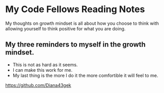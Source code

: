 # My Code Fellows Reading Notes

My thoughts on growth mindset is all about how you choose to think with allowing yourself to think positive for what you are doing.

## My three reminders to myself in the growth mindset. 

- This is not as hard as it seems. 
- I can make this work for me. 
- My last thing is the more I do it the more comfortible it will feel to me.

https://github.com/Diana43gek




 
